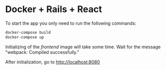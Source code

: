# Docker + Rails + React

To start the app you only need to run the following commands:

```bash
docker-compose build
docker-compose up
```
Initializing of the *frontend* image will take some time. Wait for the message "webpack: Compiled successfully."

After initialization, go to [http://localhost:8080](http://localhost:8080)
